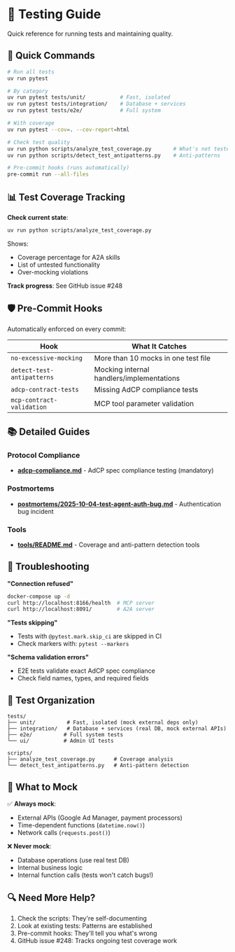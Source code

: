 # 🧪 Testing Guide

Quick reference for running tests and maintaining quality.

## 🚀 Quick Commands

```bash
# Run all tests
uv run pytest

# By category
uv run pytest tests/unit/           # Fast, isolated
uv run pytest tests/integration/    # Database + services
uv run pytest tests/e2e/            # Full system

# With coverage
uv run pytest --cov=. --cov-report=html

# Check test quality
uv run python scripts/analyze_test_coverage.py       # What's not tested
uv run python scripts/detect_test_antipatterns.py    # Anti-patterns

# Pre-commit hooks (runs automatically)
pre-commit run --all-files
```

## 📊 Test Coverage Tracking

**Check current state**:
```bash
uv run python scripts/analyze_test_coverage.py
```

Shows:
- Coverage percentage for A2A skills
- List of untested functionality
- Over-mocking violations

**Track progress**: See GitHub issue #248

## 🛡️ Pre-Commit Hooks

Automatically enforced on every commit:

| Hook | What It Catches |
|------|----------------|
| `no-excessive-mocking` | More than 10 mocks in one test file |
| `detect-test-antipatterns` | Mocking internal handlers/implementations |
| `adcp-contract-tests` | Missing AdCP compliance tests |
| `mcp-contract-validation` | MCP tool parameter validation |

## 📚 Detailed Guides

### Protocol Compliance
- **[adcp-compliance.md](adcp-compliance.md)** - AdCP spec compliance testing (mandatory)

### Postmortems
- **[postmortems/2025-10-04-test-agent-auth-bug.md](postmortems/2025-10-04-test-agent-auth-bug.md)** - Authentication bug incident

### Tools
- **[tools/README.md](tools/README.md)** - Coverage and anti-pattern detection tools

## 🐛 Troubleshooting

**"Connection refused"**
```bash
docker-compose up -d
curl http://localhost:8166/health  # MCP server
curl http://localhost:8091/        # A2A server
```

**"Tests skipping"**
- Tests with `@pytest.mark.skip_ci` are skipped in CI
- Check markers with: `pytest --markers`

**"Schema validation errors"**
- E2E tests validate exact AdCP spec compliance
- Check field names, types, and required fields

## 📂 Test Organization

```
tests/
├── unit/          # Fast, isolated (mock external deps only)
├── integration/   # Database + services (real DB, mock external APIs)
├── e2e/          # Full system tests
└── ui/           # Admin UI tests

scripts/
├── analyze_test_coverage.py      # Coverage analysis
└── detect_test_antipatterns.py   # Anti-pattern detection
```

## 🎯 What to Mock

✅ **Always mock**:
- External APIs (Google Ad Manager, payment processors)
- Time-dependent functions (`datetime.now()`)
- Network calls (`requests.post()`)

❌ **Never mock**:
- Database operations (use real test DB)
- Internal business logic
- Internal function calls (tests won't catch bugs!)

## 🔍 Need More Help?

1. Check the scripts: They're self-documenting
2. Look at existing tests: Patterns are established
3. Pre-commit hooks: They'll tell you what's wrong
4. GitHub issue #248: Tracks ongoing test coverage work
